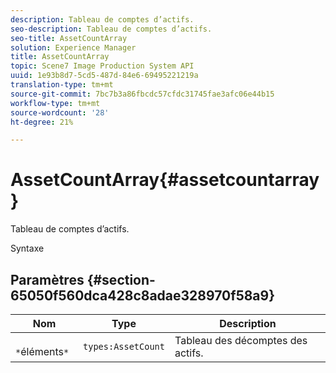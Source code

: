 ```yaml
---
description: Tableau de comptes d’actifs.
seo-description: Tableau de comptes d’actifs.
seo-title: AssetCountArray
solution: Experience Manager
title: AssetCountArray
topic: Scene7 Image Production System API
uuid: 1e93b8d7-5cd5-487d-84e6-69495221219a
translation-type: tm+mt
source-git-commit: 7bc7b3a86fbcdc57cfdc31745fae3afc06e44b15
workflow-type: tm+mt
source-wordcount: '28'
ht-degree: 21%

---
```



# AssetCountArray{#assetcountarray}

Tableau de comptes d’actifs.

Syntaxe

## Paramètres {#section-65050f560dca428c8adae328970f58a9}

| Nom | Type | Description |
|---|---|---|
| ` *`éléments`*` | `types:AssetCount` | Tableau des décomptes des actifs. |

